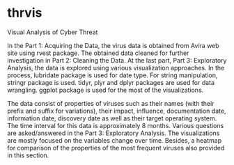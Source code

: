 # thrvis
Visual Analysis of Cyber Threat

In the Part 1: Acquiring the Data, the virus data is obtained from Avira web site using rvest package. The obtained data cleaned for further investigation in Part 2: Cleaning the Data. At the last part, Part 3: Exploratory Analysis, the data is explored using various visualization approaches. In the process, lubridate package is used for date type. For string manipulation, stringr package is used. tidyr, plyr and dplyr packages are used for data wrangling. ggplot package is used for the most of the visualizations.

The data consist of properties of viruses such as their names (with their prefix and suffix for variations), their impact, influence, documentation date, information date, discovery date as well as their target operating system. The time interval for this data is approximately 8 months. Various questions are asked/answered in the Part 3: Exploratory Analysis. The visualizations are mostly focused on the variables change over time. Besides, a heatmap for comparison of the properties of the most frequent viruses also provided in this section.
